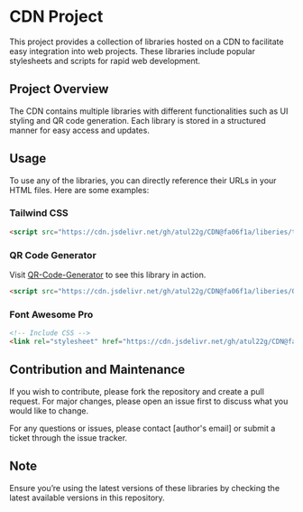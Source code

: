 # CDN Project

This project provides a collection of libraries hosted on a CDN to facilitate easy integration into web projects. These libraries include popular stylesheets and scripts for rapid web development.

## Project Overview

The CDN contains multiple libraries with different functionalities such as UI styling and QR code generation. Each library is stored in a structured manner for easy access and updates.

## Usage

To use any of the libraries, you can directly reference their URLs in your HTML files. Here are some examples:

### Tailwind CSS
```html
<script src="https://cdn.jsdelivr.net/gh/atul22g/CDN@fa06f1a/liberies/tailwindcss%403.4.10/min.js"></script>
```

### QR Code Generator
Visit [QR-Code-Generator](https://atul22g-qr-code-generator.netlify.app) to see this library in action.
```html
<script src="https://cdn.jsdelivr.net/gh/atul22g/CDN@fa06f1a/liberies/QrCode%401.0.0/min.js"></script>
```

### Font Awesome Pro
```html
<!-- Include CSS -->
<link rel="stylesheet" href="https://cdn.jsdelivr.net/gh/atul22g/CDN@fa06f1a/liberies/FontAwesome6Pro@6.2.0/css/all.min.css">
```

## Contribution and Maintenance

If you wish to contribute, please fork the repository and create a pull request. For major changes, please open an issue first to discuss what you would like to change.

For any questions or issues, please contact [author's email] or submit a ticket through the issue tracker.

## Note

Ensure you’re using the latest versions of these libraries by checking the latest available versions in this repository.
